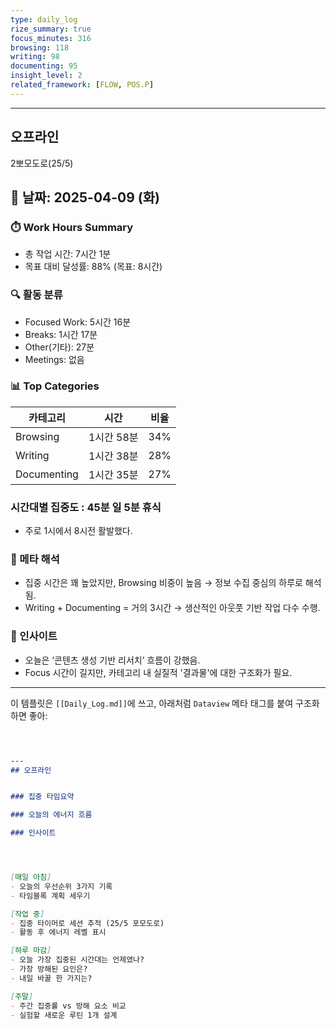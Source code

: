```yaml
---
type: daily_log
rize_summary: true
focus_minutes: 316
browsing: 118
writing: 98
documenting: 95
insight_level: 2
related_framework: [FLOW, POS.P]
---
```

---
## 오프라인

2뽀모도로(25/5)
## 📅 날짜: 2025-04-09 (화)

### ⏱️ Work Hours Summary
- 총 작업 시간: 7시간 1분
- 목표 대비 달성률: 88% (목표: 8시간)

### 🔍 활동 분류
- Focused Work: 5시간 16분
- Breaks: 1시간 17분
- Other(기타): 27분
- Meetings: 없음

### 📊 Top Categories
| 카테고리        | 시간      | 비율  |
| ----------- | ------- | --- |
| Browsing    | 1시간 58분 | 34% |
| Writing     | 1시간 38분 | 28% |
| Documenting | 1시간 35분 | 27% |

### 시간대별 집중도 : 45분 일 5분 휴식
- 주로 1시에서 8시전 활발했다.
### 🔁 메타 해석
- 집중 시간은 꽤 높았지만, Browsing 비중이 높음 → 정보 수집 중심의 하루로 해석됨.
- Writing + Documenting = 거의 3시간 → 생산적인 아웃풋 기반 작업 다수 수행.

### 🧠 인사이트
- 오늘은 ‘콘텐츠 생성 기반 리서치’ 흐름이 강했음.
- Focus 시간이 길지만, 카테고리 내 실질적 '결과물'에 대한 구조화가 필요.

---

이 템플릿은 `[[Daily_Log.md]]`에 쓰고, 아래처럼 `Dataview` 메타 태그를 붙여 구조화하면 좋아:

```markdown



---
## 오프라인


### 집중 타임요약

### 오늘의 에너지 흐름

### 인사이트




[매일 아침]
- 오늘의 우선순위 3가지 기록
- 타임블록 계획 세우기

[작업 중]
- 집중 타이머로 세션 추적 (25/5 포모도로)
- 활동 후 에너지 레벨 표시

[하루 마감]
- 오늘 가장 집중된 시간대는 언제였나?
- 가장 방해된 요인은?
- 내일 바꿀 한 가지는?

[주말]
- 주간 집중률 vs 방해 요소 비교
- 실험할 새로운 루틴 1개 설계
